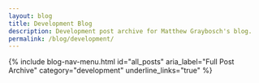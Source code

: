 ```yaml
---
layout: blog
title: Development Blog
description: Development post archive for Matthew Graybosch's blog.
permalink: /blog/development/
---
```


{% include blog-nav-menu.html id="all_posts" aria_label="Full Post Archive" category="development" underline_links="true" %}